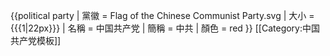 {{political party
| 黨徽 = Flag of the Chinese Communist Party.svg
| 大小 = {{{1|22px}}}
| 名稱 = 中国共产党
| 簡稱 = 中共
| 顏色 = red
}}<noinclude>
[[Category:中国共产党模板]]
</noinclude>